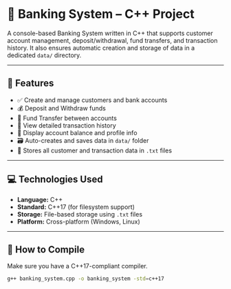 # 🏦 Banking System – C++ Project

A console-based Banking System written in C++ that supports customer account management, deposit/withdrawal, fund transfers, and transaction history. It also ensures automatic creation and storage of data in a dedicated `data/` directory.

---

## 📌 Features

- ✅ Create and manage customers and bank accounts
- 💰 Deposit and Withdraw funds
- 🔁 Fund Transfer between accounts
- 📜 View detailed transaction history
- 📄 Display account balance and profile info
- 🗃️ Auto-creates and saves data in `data/` folder
- 🧾 Stores all customer and transaction data in `.txt` files

---

## 💻 Technologies Used

- **Language:** C++
- **Standard:** C++17 (for filesystem support)
- **Storage:** File-based storage using `.txt` files
- **Platform:** Cross-platform (Windows, Linux)

---

## 🔧 How to Compile

Make sure you have a C++17-compliant compiler.

```bash
g++ banking_system.cpp -o banking_system -std=c++17
